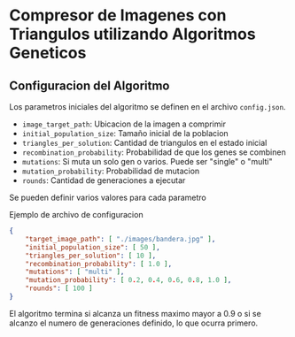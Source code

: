 # Compresor de Imagenes con Triangulos utilizando Algoritmos Geneticos

## Configuracion del Algoritmo

Los parametros iniciales del algoritmo se definen en el archivo `config.json`.

- `image_target_path`: Ubicacion de la imagen a comprimir
- `initial_population_size`: Tamaño inicial de la poblacion
- `triangles_per_solution`: Cantidad de triangulos en el estado inicial
- `recombination_probability`: Probabilidad de que los genes se combinen
- `mutations`: Si muta un solo gen o varios. Puede ser "single" o "multi"
- `mutation_probability`: Probabilidad de mutacion
- `rounds`: Cantidad de generaciones a ejecutar

Se pueden definir varios valores para cada parametro

Ejemplo de archivo de configuracion

```json
{
    "target_image_path": [ "./images/bandera.jpg" ],
    "initial_population_size": [ 50 ],
    "triangles_per_solution": [ 10 ],
    "recombination_probability": [ 1.0 ],
    "mutations": [ "multi" ],
    "mutation_probability": [ 0.2, 0.4, 0.6, 0.8, 1.0 ],
    "rounds": [ 100 ]
}
```

El algoritmo termina si alcanza un fitness maximo mayor a 0.9 o si se alcanzo el numero de generaciones definido, lo que ocurra primero.
